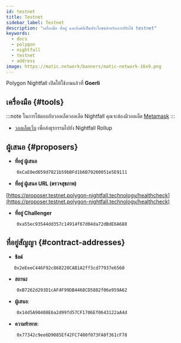 ```yaml
---
id: testnet
title: Testnet
sidebar_label: Testnet
description: "เครื่องมือ ที่อยู่ และลิงค์ที่เป็นประโยชน์สำหรับการปรับใช้ testnet"
keywords:
  - docs
  - polygon
  - nightfall
  - testnet
  - address
image: https://matic.network/banners/matic-network-16x9.png
---
```


Polygon Nightfall เปิดให้ใช้งานแล้วที่ **Goerli**

## เครื่องมือ {#tools}

:::note
ในการโต้ตอบกับวอลเล็ตวอลเล็ต Nightfall คุณจะต้องมีวอลเล็ต [Metamask](https://metamask.io/)
:::

- [วอลเล็ตเว็บ](https://wallet.testnet.polygon-nightfall.technology) เพื่อส่งธุรกรรมไปยัง Nightfall Rollup

## ผู้เสนอ {#proposers}

- **ที่อยู่ ผู้เสนอ**

```bash
    0xCaE0ed659d7821b59bBFd1b6B79260051e5E9111
```
- **ที่อยู่ ผู้เสนอ URL (ตรวจสุขภาพ)**

[https://proposer.testnet.polygon-nightfall.technology/healthcheck](https://proposer.testnet.polygon-nightfall.technology/healthcheck)


- **ที่อยู่ Challenger**

```bash
    0xa55ec93544dd357c14914f67d04da72dBdE6A688
```

## ที่อยู่สัญญา {#contract-addresses}

- **ชิลด์**

```bash
   0x2eEeeC446F92c868220CAB1A2ff3cd77937e6560
```

- **สถานะ**

```bash
    0xB7262d293D1cAF4F99DB4468CD5882f06e959A62
```


- **ผู้เสนอ**:

```bash
    0x14d5A90408E6a2d99fd57CF1706Ef0643122aA4d
```


- **ความท้าทาย**:

```bash
    0x77342c9ee6D9085Ef42FC7400f073FA0f361cF78
```
